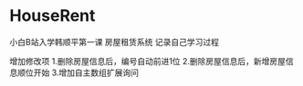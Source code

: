 # HouseRent
小白B站入学韩顺平第一课
房屋租赁系统
记录自己学习过程

增加修改项
1.删除房屋信息后，编号自动前进1位
2.删除房屋信息后，新增房屋信息顺位开始
3.增加自主数组扩展询问
